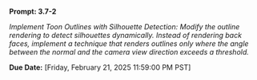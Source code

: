 **Prompt: 3.7-2**

_Implement Toon Outlines with Silhouette Detection: Modify the outline rendering to detect silhouettes dynamically. 
Instead of rendering back faces, implement a technique that renders outlines only where the angle between the normal 
and the camera view direction exceeds a threshold._

**Due Date:** [Friday, February 21, 2025 11:59:00 PM PST]
